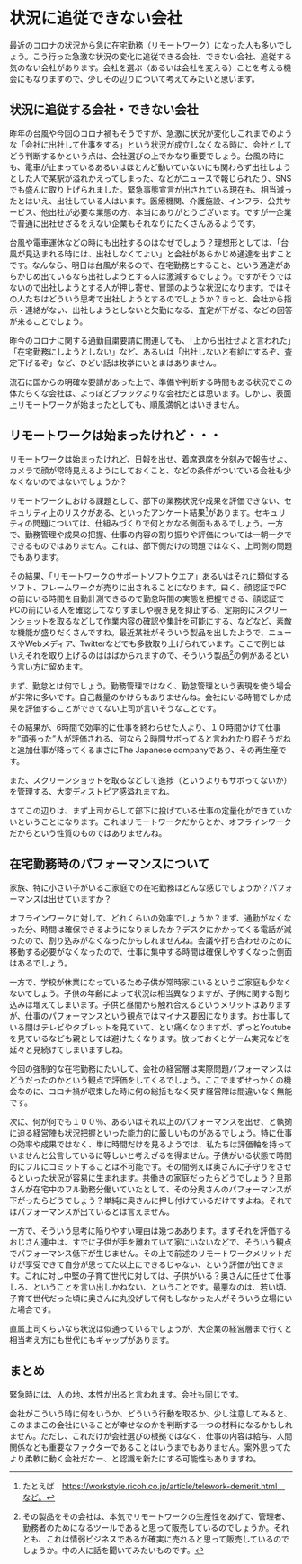 # 状況に追従できない会社

最近のコロナの状況から急に在宅勤務（リモートワーク）になった人も多いでしょう。こう行った急激な状況の変化に追従できる会社、できない会社、追従する気のない会社があります。会社を選ぶ（あるいは会社を変える）ことを考える機会にもなりますので、少しその辺りについて考えてみたいと思います。

## 状況に追従する会社・できない会社
昨年の台風や今回のコロナ禍もそうですが、急激に状況が変化しこれまでのような「会社に出社して仕事をする」という状況が成立しなくなる時に、会社としてどう判断するかという点は、会社選びの上でかなり重要でしょう。台風の時にも、電車が止まっているあるいはほとんど動いていないにも関わらず出社しようとした人で某駅が溢れかえってしまった、などがニュースで報じられたり、SNSでも盛んに取り上げられました。緊急事態宣言が出されている現在も、相当減ったとはいえ、出社している人はいます。医療機関、介護施設、インフラ、公共サービス、他出社が必要な業態の方、本当にありがとうございます。ですが一企業で普通に出社せざるをえない企業もそれなりにたくさんあるようです。

台風や電車運休などの時にも出社するのはなぜでしょう？理想形としては、「台風が見込まれる時には、出社しなくてよい」と会社があらかじめ通達を出すことです。なんなら、明日は台風が来るので、在宅勤務とすること、という通達があらかじめ出ているなら出社しようとする人は激減するでしょう。ですがそうではないので出社しようとする人が押し寄せ、冒頭のような状況になります。ではその人たちはどういう思考で出社しようとするのでしょうか？きっと、会社から指示・連絡がない、出社しようとしないと欠勤になる、査定が下がる、などの回答が来ることでしょう。

昨今のコロナに関する通勤自粛要請に関連しても、「上から出社せよと言われた」「在宅勤務にしようとしない」など、あるいは「出社しないと有給にするぞ、査定下げるぞ」など、ひどい話は枚挙にいとまはありません。

流石に国からの明確な要請があった上で、準備や判断する時間もある状況でこの体たらくな会社は、よっぽどブラックよりな会社だとは思います。しかし、表面上リモートワークが始まったとしても、順風満帆とはいきません。

## リモートワークは始まったけれど・・・
リモートワークは始まったけれど、日報を出せ、着席退席を分刻みで報告せよ、カメラで顔が常時見えるようにしておくこと、などの条件がついている会社も少なくないのではないでしょうか？

リモートワークにおける課題として、部下の業務状況や成果を評価できない、セキュリティ上のリスクがある、といったアンケート結果[^result]があります。セキュリティの問題については、仕組みづくりで何とかなる側面もあるでしょう。一方で、勤務管理や成果の把握、仕事の内容の割り振りや評価については一朝一夕でできるものではありません。これは、部下側だけの問題ではなく、上司側の問題でもあります。

[^result]: たとえば　https://workstyle.ricoh.co.jp/article/telework-demerit.html　など。

その結果、「リモートワークのサポートソフトウエア」あるいはそれに類似するソフト、フレームワークが売りに出されることになります。曰く、顔認証でPCの前にいる時間を自動計測できるので勤怠時間の実態を把握できる、顔認証でPCの前にいる人を確認してなりすましや覗き見を抑止する、定期的にスクリーンショットを取るなどして作業内容の確認や集計を可能にする、などなど、素敵な機能が盛りだくさんですね。最近某社がそういう製品を出したようで、ニュースやWebメディア、Twitterなどでも多数取り上げられています。ここで例とはいえそれを取り上げるのははばかられますので、そういう製品[^products]の例があるという言い方に留めます。

[^products]: その製品をその会社は、本気でリモートワークの生産性をあげて、管理者、勤務者のためになるツールであると思って販売しているのでしょうか。それとも、これは情弱ビジネスであるが確実に売れると思って販売しているのでしょうか。中の人に話を聞いてみたいものです。

まず、勤怠とは何でしょう。勤務管理ではなく、勤怠管理という表現を使う場合が非常に多いです。自己裁量のかけらもありませんね。会社にいる時間でしか成果を評価することができてない上司が言いそうなことです。

その結果が、6時間で効率的に仕事を終わらせた人より、１０時間かけて仕事を”頑張った”人が評価される、何なら２時間サボってると言われたり暇そうだねと追加仕事が降ってくるまさにThe Japanese companyであり、その再生産です。

また、スクリーンショットを取るなどして進捗（というよりもサボってないか）を管理する、大変ディストピア感溢れますね。

さてこの辺りは、まず上司からして部下に投げている仕事の定量化ができていないということになります。これはリモートワークだからとか、オフラインワークだからという性質のものではありませんね。

## 在宅勤務時のパフォーマンスについて
家族、特に小さい子がいるご家庭での在宅勤務はどんな感じでしょうか？パフォーマンスは出せていますか？

オフラインワークに対して、どれくらいの効率でしょうか？まず、通勤がなくなった分、時間は確保できるようになりましたか？デスクにかかってくる電話が減ったので、割り込みがなくなったかもしれませんね。会議や打ち合わせのために移動する必要がなくなったので、仕事に集中する時間は確保しやすくなった側面はあるでしょう。

一方で、学校が休業になっているため子供が常時家にいるというご家庭も少なくないでしょう。子供の年齢によって状況は相当異なりますが、子供に関する割り込みは増えてしまいます。子供と昼間から触れ合えるというメリットはありますが、仕事のパフォーマンスという観点ではマイナス要因になります。お仕事している間はテレビやタブレットを見ていて、とい痛くなりますが、ずっとYoutubeを見ているなども親としては避けたくなります。放っておくとゲーム実況などを延々と見続けてしまいますしね。

今回の強制的な在宅勤務にたいして、会社の経営層は実際問題パフォーマンスはどうだったのかという観点で評価をしてくるでしょう。ここでまずせっかくの機会なのに、コロナ禍が収束した時に何の総括もなく戻す経営陣は間違いなく無能です。

次に、何が何でも１００％、あるいはそれ以上のパフォーマンスを出せ、と執拗に迫る経営陣も状況把握といった能力的に厳しいものがあるでしょう。特に仕事の効率や成果ではなく、単に時間だけを見るようでは、私たちは評価軸を持っていませんと公言しているに等しいと考えざるを得ません。子供がいる状態で時間的にフルにコミットすることは不可能です。その間例えば奥さんに子守りをさせるといった状況が容易に生まれます。共働きの家庭だったらどうでしょう？旦那さんが在宅中のフル勤務分働いていたとして、その分奥さんのパフォーマンスが下がったらどうでしょう？単純に奥さんに押し付けているだけですよね。それではパフォーマンスが出ているとは言えません。

一方で、そういう思考に陥りやすい理由は幾つああります。まずそれを評価するおじさん連中は、すでに子供が手を離れていて家にいないなどで、そういう観点でパフォーマンス低下が生じません。その上で前述のリモートワークメリットだけが享受できて自分が思ってた以上にできるじゃない、という評価が出てきます。これに対し中堅の子育て世代に対しては、子供がいる？奥さんに任せて仕事しろ、ということを言い出しかねない、ということです。最悪なのは、若い頃、子育て世代だった頃に奥さんに丸投げして何もしなかった人がそういう立場にいた場合です。

直属上司くらいなら状況は似通っているでしょうが、大企業の経営層まで行くと相当考え方にも世代にもギャップがあります。

## まとめ
緊急時には、人の地、本性が出ると言われます。会社も同じです。

会社がこういう時に何をいうか、どういう行動を取るか、少し注意してみると、このままこの会社にいることが幸せなのかを判断する一つの材料になるかもしれません。ただし、これだけが会社選びの根拠ではなく、仕事の内容は給与、人間関係なども重要なファクターであることはいうまでもありません。案外思ってたより柔軟に動く会社だなー、と認識を新たにする可能性もありますね。
